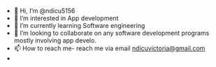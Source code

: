 - 👋 Hi, I’m @ndicu5156
- 👀 I’m interested in App development 
- 🌱 I’m currently learning Software engineering 
- 💞️ I’m looking to collaborate on any software development programs mostly involving app develo.
- 📫 How to reach me- reach me via email ndicuvictoria@gmail.com
- 

<!---
ndicu5156/ndicu5156 is a ✨ special ✨ repository because its `README.md` (this file) appears on your GitHub profile.
You can click the Preview link to take a look at your changes.
--->
